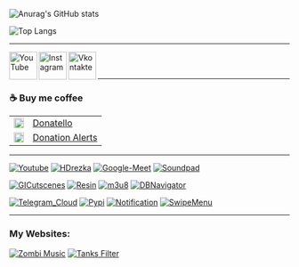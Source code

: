 ![Anurag's GitHub stats](https://github-readme-stats-git-masterrstaa-rickstaa.vercel.app/api?username=SuperZombi&show_icons=true&theme=dark&border_radius=15)

![Top Langs](https://github-readme-stats-git-masterrstaa-rickstaa.vercel.app/api/top-langs/?username=SuperZombi&theme=dark&border_radius=15)

<hr>

[<img align="left" alt="YouTube" height="50px" src="https://cdn.cdnlogo.com/logos/y/57/youtube-icon.svg" />][youtube]
[<img align="left" alt="Instagram" height="50px" src="https://cdn.cdnlogo.com/logos/i/4/instagram.svg" />][instagram]
[<img align="left" alt="Vkontakte" height="50px" src="https://upload.wikimedia.org/wikipedia/commons/2/21/VK.com-logo.svg" />][vkontakte]

<br/>
<br/>
<hr>

### ☕ Buy me coffee
<table>
  <tr>
    <td>
       <img width="18px" src="https://www.google.com/s2/favicons?domain=https://donatello.to&sz=256">
    </td>
    <td>
      <a href="https://donatello.to/super_zombi">Donatello</a>
    </td>
  </tr>
  <tr>
    <td>
       <img width="18px" src="https://www.google.com/s2/favicons?domain=https://www.donationalerts.com&sz=256">
    </td>
    <td>
      <a href="https://www.donationalerts.com/r/super_zombi">Donation Alerts</a>
    </td>
  </tr>
</table>

<hr>

[![Youtube](https://github-readme-stats-git-masterrstaa-rickstaa.vercel.app/api/pin/?username=SuperZombi&repo=Picture-in-Picture-for-Youtube&theme=dark&border_radius=15)](https://github.com/SuperZombi/Picture-in-Picture-for-Youtube)
[![HDrezka](https://github-readme-stats-git-masterrstaa-rickstaa.vercel.app/api/pin/?username=SuperZombi&repo=HDrezka-Helper&theme=dark&border_radius=15)](https://github.com/SuperZombi/HDrezka-Helper)
[![Google-Meet](https://github-readme-stats-git-masterrstaa-rickstaa.vercel.app/api/pin/?username=SuperZombi&repo=Google-Meet-Helper&theme=dark&border_radius=15)](https://github.com/SuperZombi/Google-Meet-Helper)
[![Soundpad](https://github-readme-stats-git-masterrstaa-rickstaa.vercel.app/api/pin/?username=SuperZombi&repo=soundpad-online&theme=dark&border_radius=15)](https://github.com/SuperZombi/soundpad-online)

[![GICutscenes](https://github-readme-stats-git-masterrstaa-rickstaa.vercel.app/api/pin/?username=SuperZombi&repo=GICutscenesUI&theme=dark&border_radius=15)](https://github.com/SuperZombi/GICutscenesUI)
[![Resin](https://github-readme-stats-git-masterrstaa-rickstaa.vercel.app/api/pin/?username=SuperZombi&repo=genshin-resin-api&theme=dark&border_radius=15)](https://github.com/SuperZombi/genshin-resin-api)
[![m3u8](https://github-readme-stats-git-masterrstaa-rickstaa.vercel.app/api/pin/?username=SuperZombi&repo=m3u8-downloader&theme=dark&border_radius=15)](https://github.com/SuperZombi/m3u8-downloader)
[![DBNavigator](https://github-readme-stats-git-masterrstaa-rickstaa.vercel.app/api/pin/?username=SuperZombi&repo=DBNavigator&theme=dark&border_radius=15)](https://github.com/SuperZombi/DBNavigator)

[![Telegram_Cloud](https://github-readme-stats-git-masterrstaa-rickstaa.vercel.app/api/pin/?username=SuperZombi&repo=Telegram_Cloud&theme=dark&border_radius=15)](https://github.com/SuperZombi/Telegram_Cloud)
[![Pypi](https://github-readme-stats-git-masterrstaa-rickstaa.vercel.app/api/pin/?username=SuperZombi&repo=Pypi-uploader&theme=dark&border_radius=15)](https://github.com/SuperZombi/Pypi-uploader)
[![Notification](https://github-readme-stats-git-masterrstaa-rickstaa.vercel.app/api/pin/?username=SuperZombi&repo=Notification_JS&theme=dark&border_radius=15)](https://github.com/SuperZombi/Notification_JS)
[![SwipeMenu](https://github-readme-stats-git-masterrstaa-rickstaa.vercel.app/api/pin/?username=SuperZombi&repo=SwipeMenu_JS&theme=dark&border_radius=15)](https://github.com/SuperZombi/SwipeMenu_JS)

<hr>

### My Websites:

[![Zombi Music](https://shields.io/badge/Zombi_Music-darkgreen)](https://music.superzombi.repl.co/)
[![Tanks Filter](https://shields.io/badge/Tanks_Filter-grey)](https://tanks-filter.superzombi.repl.co/)


[youtube]: https://www.youtube.com/c/SuperZombi
[instagram]: https://www.instagram.com/super_zombi_yt/
[vkontakte]: https://vk.com/super_zombi
